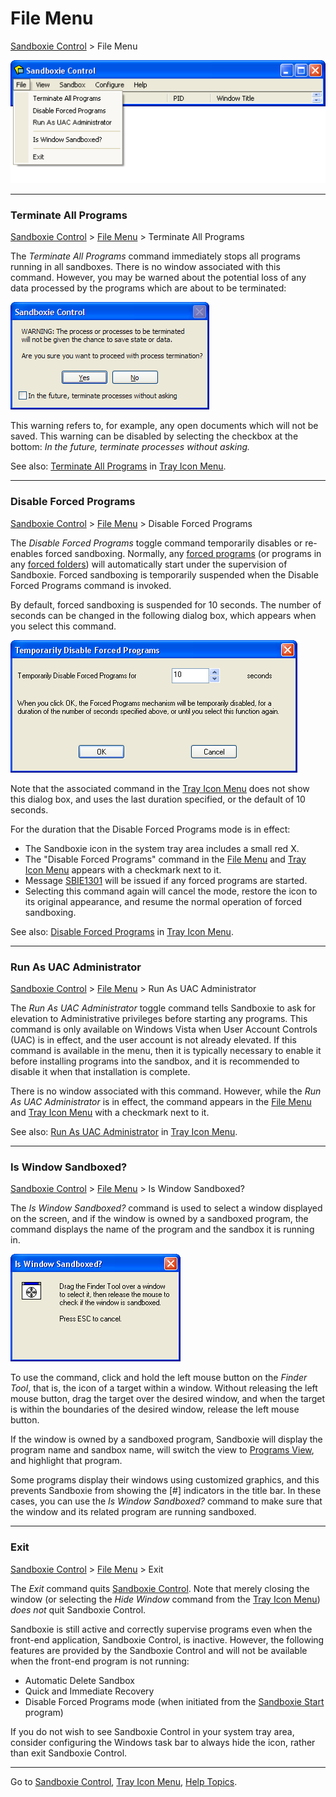 # File Menu


[Sandboxie Control](SandboxieControl.md) > File Menu

![](../Media/FileMenu.png)

* * *

### Terminate All Programs

[Sandboxie Control](SandboxieControl.md) > [File Menu](FileMenu.md) > Terminate All Programs

The _Terminate All Programs_ command immediately stops all programs running in all sandboxes. There is no window associated with this command. However, you may be warned about the potential loss of any data processed by the programs which are about to be terminated:

![](../Media/TerminateWarning.png)

This warning refers to, for example, any open documents which will not be saved. This warning can be disabled by selecting the checkbox at the bottom: _In the future, terminate processes without asking._

See also: [Terminate All Programs](TrayIconMenu.md#terminate-all-programs) in [Tray Icon Menu](TrayIconMenu.md).

* * *

### Disable Forced Programs

[Sandboxie Control](SandboxieControl.md) > [File Menu](FileMenu.md) > Disable Forced Programs

The _Disable Forced Programs_ toggle command temporarily disables or re-enables forced sandboxing. Normally, any [forced programs](ProgramStartSettings.md#forced-programs) (or programs in any [forced folders](ProgramStartSettings.md#forced-folders)) will automatically start under the supervision of Sandboxie. Forced sandboxing is temporarily suspended when the Disable Forced Programs command is invoked.

By default, forced sandboxing is suspended for 10 seconds. The number of seconds can be changed in the following dialog box, which appears when you select this command.

![](../Media/DisableForcedPrograms.png)

Note that the associated command in the [Tray Icon Menu](TrayIconMenu.md) does not show this dialog box, and uses the last duration specified, or the default of 10 seconds.

For the duration that the Disable Forced Programs mode is in effect:

*   The Sandboxie icon in the system tray area includes a small red X.
*   The "Disable Forced Programs" command in the [File Menu](FileMenu.md) and [Tray Icon Menu](TrayIconMenu.md) appears with a checkmark next to it.
*   Message [SBIE1301](SBIE1301.md) will be issued if any forced programs are started.
*   Selecting this command again will cancel the mode, restore the icon to its original appearance, and resume the normal operation of forced sandboxing.

See also: [Disable Forced Programs](TrayIconMenu.md#disable-forced-programs) in [Tray Icon Menu](TrayIconMenu.md).

* * *

### Run As UAC Administrator

[Sandboxie Control](SandboxieControl.md) > [File Menu](FileMenu.md) > Run As UAC Administrator

The _Run As UAC Administrator_ toggle command tells Sandboxie to ask for elevation to Administrative privileges before starting any programs. This command is only available on Windows Vista when User Account Controls (UAC) is in effect, and the user account is not already elevated. If this command is available in the menu, then it is typically necessary to enable it before installing programs into the sandbox, and it is recommended to disable it when that installation is complete.

There is no window associated with this command. However, while the _Run As UAC Administrator_ is in effect, the command appears in the [File Menu](FileMenu.md) and [Tray Icon Menu](TrayIconMenu.md) with a checkmark next to it.

See also: [Run As UAC Administrator](TrayIconMenu.md#run-as-uac-administrator) in [Tray Icon Menu](TrayIconMenu.md).

* * *

### Is Window Sandboxed?

[Sandboxie Control](SandboxieControl.md) > [File Menu](FileMenu.md) > Is Window Sandboxed?

The _Is Window Sandboxed?_ command is used to select a window displayed on the screen, and if the window is owned by a sandboxed program, the command displays the name of the program and the sandbox it is running in.

![](../Media/IsWindowSandboxed.png)

To use the command, click and hold the left mouse button on the _Finder Tool_, that is, the icon of a target within a window. Without releasing the left mouse button, drag the target over the desired window, and when the target is within the boundaries of the desired window, release the left mouse button.

If the window is owned by a sandboxed program, Sandboxie will display the program name and sandbox name, will switch the view to [Programs View](ProgramsView.md), and highlight that program.

Some programs display their windows using customized graphics, and this prevents Sandboxie from showing the [#] indicators in the title bar. In these cases, you can use the _Is Window Sandboxed?_ command to make sure that the window and its related program are running sandboxed.

* * *

### Exit

[Sandboxie Control](SandboxieControl.md) > [File Menu](FileMenu.md) > Exit

The _Exit_ command quits [Sandboxie Control](SandboxieControl.md). Note that merely closing the window (or selecting the _Hide Window_ command from the [Tray Icon Menu](TrayIconMenu.md)) _does not_ quit Sandboxie Control.

Sandboxie is still active and correctly supervise programs even when the front-end application, Sandboxie Control, is inactive. However, the following features are provided by the Sandboxie Control and will not be available when the front-end program is not running:

*   Automatic Delete Sandbox
*   Quick and Immediate Recovery
*   Disable Forced Programs mode (when initiated from the [Sandboxie Start](StartCommandLine.md) program)

If you do not wish to see Sandboxie Control in your system tray area, consider configuring the Windows task bar to always hide the icon, rather than exit Sandboxie Control.

* * *

Go to [Sandboxie Control](SandboxieControl.md#menus), [Tray Icon Menu](TrayIconMenu.md), [Help Topics](HelpTopics.md).
